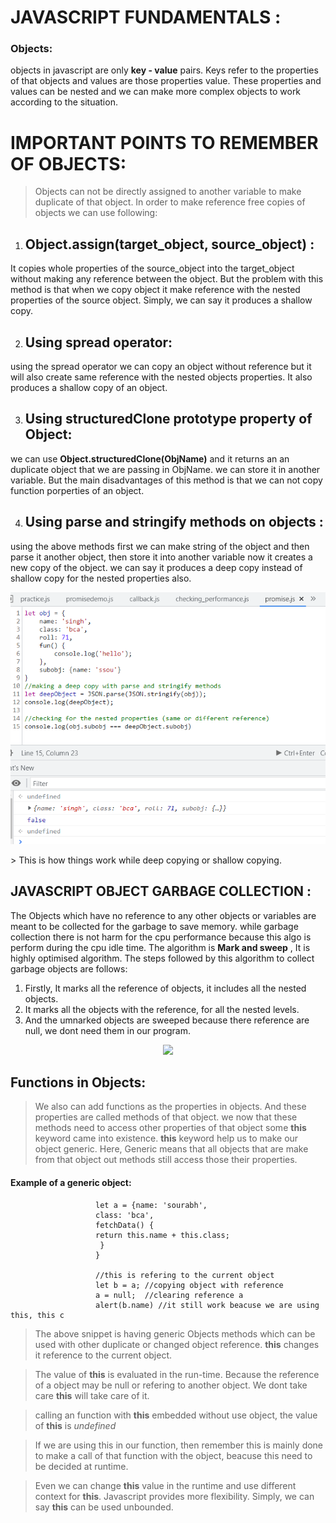 # JAVASCRIPT FUNDAMENTALS : 
### Objects: 
objects in javascript are only **key - value** pairs. Keys refer to 
the properties of that objects and values are those properties value.
These properties and values can be nested and we can make more complex objects
to work according to the situation.
# IMPORTANT POINTS TO REMEMBER OF OBJECTS:
> Objects can not be directly assigned to another variable to make duplicate of that
object. In order to make reference free copies of objects we can use following: 

1. ## Object.assign(target_object, source_object) : 
It copies whole properties of the 
source_object into the target_object without making any reference between the object.
But the problem with this method is that when we copy object it make reference with 
the nested properties of the source object. Simply, we can say it produces a shallow
copy.

2. ## Using spread operator: 
using the spread operator we can copy an object without reference but it will also create same reference with the nested objects properties. It also produces a shallow copy of an object.

3. ## Using structuredClone prototype property of Object:
we can use **Object.structuredClone(ObjName)** and it returns an an duplicate object that we are passing in ObjName. we can store it in another variable. But the main disadvantages of this method is that we can not copy function porperties of an object.

4. ## Using parse and stringify methods on objects :
using the above methods first we can make string of the object and then parse it another object, then store it into another variable now it creates a new copy of the object. we can say it produces a deep copy instead of shallow copy for the nested properties also.

<p align="center">
    <img src="/assets/file.png">
</p>
> This is how things work while deep copying or shallow copying.

## JAVASCRIPT OBJECT GARBAGE COLLECTION : 
The Objects which have no reference to any other objects or variables are meant to be collected for the garbage to save memory. while garbage collection there is not harm for the cpu performance because this algo is perform during the cpu idle time. The algorithm is **Mark and sweep** , It is highly optimised algorithm. The steps followed by this algorithm to collect garbage objects are follows:

1. Firstly, It marks all the reference of objects, it includes all the nested objects.
2. It marks all the objects with the reference, for all the nested levels.
3. And the umnarked objects are sweeped because there reference are null, we dont need them in our program.

<p align= 'center'>
  <img src = 'https://user-images.githubusercontent.com/100845465/215956250-c4ac7aa0-5351-4fa7-89a0-38a09895d4e4.png'
</p>

## Functions in Objects: 
> We also can add functions as the properties in objects. And these properties are called methods of that object. we now that these methods need to access other properties of that object some **this** keyword came into existence. **this** keyword help us to make our object generic. Here, Generic means that all objects that are make from that object out methods still access those their properties.
#### Example of a generic object:

                       let a = {name: 'sourabh',
                       class: 'bca',
                       fetchData() {
                       return this.name + this.class;
                        }
                       }
                       
                       //this is refering to the current object 
                       let b = a; //copying object with reference
                       a = null;  //clearing reference a 
                       alert(b.name) //it still work beacuse we are using this, this c
                       


> The above snippet is having generic Objects methods which can be used with other duplicate or changed object reference. **this** changes it reference to the current object.

> The value of **this** is evaluated in the run-time. Because the reference of a object may be null or refering to another object. We dont take care **this** will take care of it.

> calling an function with **this** embedded without use object, the value of **this** is *undefined*

> If we are using this in our function, then remember this is mainly done to make a call of that function with the object, beacuse this need to be decided at runtime.

> Even we can change **this** value in the runtime and use different context for **this**. Javascript provides more flexibility. Simply, we can say **this** can be used unbounded.


